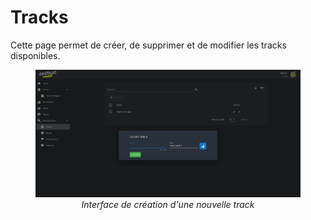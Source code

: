 # Tracks

Cette page permet de créer, de supprimer et de modifier les tracks disponibles.

<center><figure>
	<a href="/assets/ctf/chatsubo/media/create_track.png" target="_blank">
  <img src="/assets/ctf/chatsubo/media/create_track.png" />
  </a>
  <center><figcaption><i>Interface de création d'une nouvelle track</i></figcaption></center>
</figure></center>
